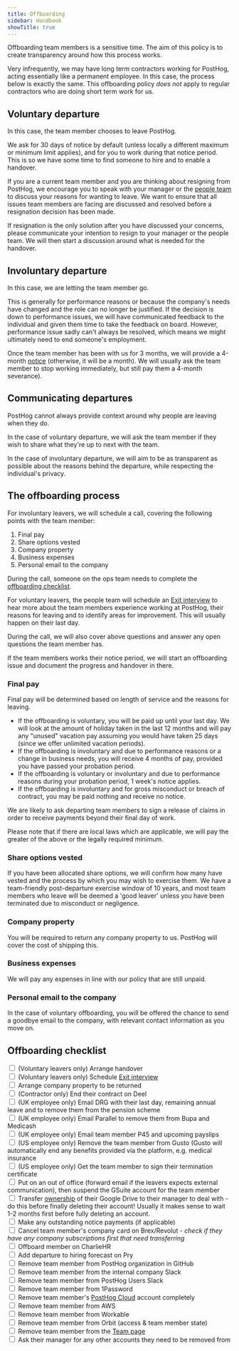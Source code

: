 ```yaml
---
title: Offboarding
sidebar: Handbook
showTitle: true
---
```


Offboarding team members is a sensitive time. The aim of this policy is to create transparency around how this process works.

Very infrequently, we may have long term contractors working for PostHog, acting essentially like a permanent employee. In this case, the process below is exactly the same.  This offboarding policy *does not* apply to regular contractors who are doing short term work for us.

## Voluntary departure

In this case, the team member chooses to leave PostHog. 

We ask for 30 days of notice by default (unless locally a different maximum or minimum limit applies), and for you to work during that notice period. This is so we have some time to find someone to hire and to enable a handover.

If you are a current team member and you are thinking about resigning from PostHog, we encourage you to speak with your manager or the [people team](https://posthog.com/handbook/people/team-structure/people) to discuss your reasons for wanting to leave. We want to ensure that all issues team members are facing are discussed and resolved before a resignation decision has been made.

If resignation is the only solution after you have discussed your concerns, please communicate your intention to resign to your manager or the people team. We will then start a discussion around what is needed for the handover.


## Involuntary departure

In this case, we are letting the team member go. 

This is generally for performance reasons or because the company's needs have changed and the role can no longer be justified. If the decision is down to performance issues, we will have communicated feedback to the individual and given them time to take the feedback on board. However, performance issue sadly can't always be resolved, which means we might ultimately need to end someone's employment. 

Once the team member has been with us for 3 months, we will provide a 4-month [notice](https://posthog.com/handbook/people/compensation#severance) (otherwise, it will be a month). We will usually ask the team member to stop working immediately, but still pay them a 4-month severance).

## Communicating departures

PostHog cannot always provide context around why people are leaving when they do.

In the case of voluntary departure, we will ask the team member if they wish to share what they're up to next with the team.

In the case of involuntary departure, we will aim to be as transparent as possible about the reasons behind the departure, while respecting the individual's privacy.

## The offboarding process

For involuntary leavers, we will schedule a call, covering the following points with the team member:

1. Final pay
2. Share options vested
3. Company property
4. Business expenses
5. Personal email to the company

During the call, someone on the ops team needs to complete the [offboarding checklist](#offboarding-checklist).

For voluntary leavers, the people team will schedule an [Exit interview](https://forms.gle/DaNGRhmvQJcLGfpa9) to hear more about the team members experience working at PostHog, their reasons for leaving and to  identify areas for improvement. This will usually happen on their last day. 

During the call, we will also cover above questions and answer any open questions the team member has. 

If the team members works their notice period, we will start an offboarding issue and document the progress and handover in there. 

### Final pay

Final pay will be determined based on length of service and the reasons for leaving.

* If the offboarding is voluntary, you will be paid up until your last day. We will look at the amount of holiday taken in the last 12 months and will pay any "unused" vacation pay assuming you would have taken 25 days (since we offer unlimited vacation periods).
* If the offboarding is involuntary and due to performance reasons or a change in business needs, you will receive 4 months of pay, provided you have passed your probation period. 
* If the offboarding is voluntary or involuntary and due to performance reasons during your probation period, 1 week's notice applies. 
* If the offboarding is involuntary and for gross misconduct or breach of contract, you may be paid nothing and receive no notice.

We are likely to ask departing team members to sign a release of claims in order to receive payments beyond their final day of work.

Please note that if there are local laws which are applicable, we will pay the greater of the above or the legally required minimum.

### Share options vested

If you have been allocated share options, we will confirm how many have vested and the process by which you may wish to exercise them. We have a team-friendly post-departure exercise window of 10 years, and most team members who leave will be deemed a 'good leaver' unless you have been terminated due to misconduct or negligence. 

### Company property

You will be required to return any company property to us. PostHog will cover the cost of shipping this.

### Business expenses

We will pay any expenses in line with our policy that are still unpaid.

### Personal email to the company

In the case of voluntary offboarding, you will be offered the chance to send a goodbye email to the company, with relevant contact information as you move on.

## Offboarding checklist

<input type="checkbox"/> (Voluntary leavers only) Arrange handover <br />
<input type="checkbox"/> (Voluntary leavers only) Schedule [Exit interview](https://forms.gle/DaNGRhmvQJcLGfpa9) <br />
<input type="checkbox"/> Arrange company property to be returned <br />
<input type="checkbox"/> (Contractor only) End their contract on Deel <br />
<input type="checkbox"/> (UK employee only) Email DRG with their last day, remaining annual leave and to remove them from the pension scheme <br />
<input type="checkbox"/> (UK employee only) Email Parallel to remove them from Bupa and Medicash <br />
<input type="checkbox"/> (UK employee only) Email team member P45 and upcoming payslips <br />
<input type="checkbox"/> (US employee only) Remove the team member from Gusto (Gusto will automatically end any benefits provided via the platform, e.g. medical insurance <br />
<input type="checkbox"/> (US employee only) Get the team member to sign their termination certificate <br />
<input type="checkbox"/> Put on an out of office (forward email if the leavers expects external communication), then suspend the GSuite account for the team member  <br />
<input type="checkbox"/> Transfer [ownership](https://support.google.com/a/answer/1247799?hl=en) of their Google Drive to their manager to deal with - do this before finally deleting their account! Usually it makes sense to wait 1-2 months first before fully deleting an account.  <br />
<input type="checkbox"/> Make any outstanding notice payments (if applicable) <br />
<input type="checkbox"/> Cancel team member's company card on Brex/Revolut - _check if they have any company subscriptions first that need transferring_ <br />
<input type="checkbox"/> Offboard member on CharlieHR <br />
<input type="checkbox"/> Add departure to hiring forecast on Pry  <br />
<input type="checkbox"/> Remove team member from PostHog organization in GitHub <br />
<input type="checkbox"/> Remove team member from the internal company Slack <br />
<input type="checkbox"/> Remove team member from PostHog Users Slack <br />
<input type="checkbox"/> Remove team member from 1Password <br />
<input type="checkbox"/> Remove team member's [PostHog Cloud](https://app.posthog.com/admin/) account completely <br />
<input type="checkbox"/> Remove team member from AWS <br />
<input type="checkbox"/> Remove team member from Workable <br />
<input type="checkbox"/> Remove team member from Orbit (access &amp; team member state) <br />
<input type="checkbox"/> Remove team member from the [Team page](/handbook/company/team) <br />
<input type="checkbox"/> Ask their manager for any other accounts they need to be removed from <br />
